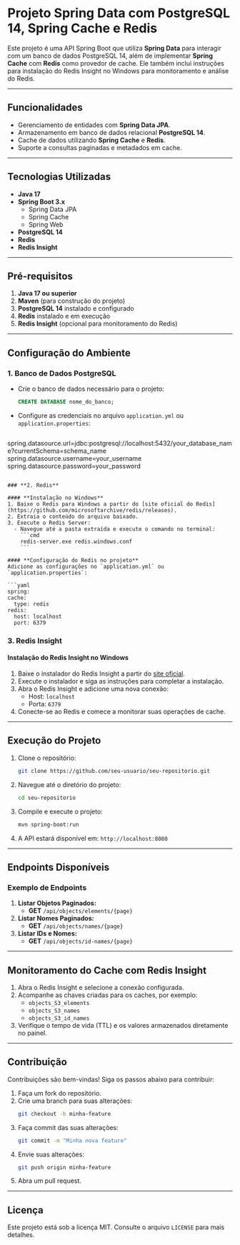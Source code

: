 # Projeto Spring Data com PostgreSQL 14, Spring Cache e Redis

Este projeto é uma API Spring Boot que utiliza **Spring Data** para interagir com um banco de dados PostgreSQL 14, além de implementar **Spring Cache** com **Redis** como provedor de cache. Ele também inclui instruções para instalação do Redis Insight no Windows para monitoramento e análise do Redis.

---

## **Funcionalidades**
- Gerenciamento de entidades com **Spring Data JPA**.
- Armazenamento em banco de dados relacional **PostgreSQL 14**.
- Cache de dados utilizando **Spring Cache** e **Redis**.
- Suporte a consultas paginadas e metadados em cache.

---

## **Tecnologias Utilizadas**
- **Java 17**
- **Spring Boot 3.x**
    - Spring Data JPA
    - Spring Cache
    - Spring Web
- **PostgreSQL 14**
- **Redis**
- **Redis Insight**

---

## **Pré-requisitos**

1. **Java 17 ou superior**
2. **Maven** (para construção do projeto)
3. **PostgreSQL 14** instalado e configurado
4. **Redis** instalado e em execução
5. **Redis Insight** (opcional para monitoramento do Redis)

---

## **Configuração do Ambiente**

### **1. Banco de Dados PostgreSQL**

- Crie o banco de dados necessário para o projeto:
  ```sql
  CREATE DATABASE nome_do_banco;
  ```
- Configure as credenciais no arquivo `application.yml` ou `application.properties`:

  ```properties
spring.datasource.url=jdbc:postgresql://localhost:5432/your_database_name?currentSchema=schema_name
spring.datasource.username=your_username
spring.datasource.password=your_password
  ```

### **2. Redis**

#### **Instalação no Windows**
1. Baixe o Redis para Windows a partir do [site oficial do Redis](https://github.com/microsoftarchive/redis/releases).
2. Extraia o conteúdo do arquivo baixado.
3. Execute o Redis Server:
    - Navegue até a pasta extraída e execute o comando no terminal:
      ```cmd
      redis-server.exe redis.windows.conf
      ```

#### **Configuração do Redis no projeto**
Adicione as configurações no `application.yml` ou `application.properties`:

```yaml
spring:
  cache:
    type: redis
  redis:
    host: localhost
    port: 6379
```

### **3. Redis Insight**

#### **Instalação do Redis Insight no Windows**
1. Baixe o instalador do Redis Insight a partir do [site oficial](https://redis.com/redis-enterprise/redis-insight/).
2. Execute o instalador e siga as instruções para completar a instalação.
3. Abra o Redis Insight e adicione uma nova conexão:
    - Host: `localhost`
    - Porta: `6379`
4. Conecte-se ao Redis e comece a monitorar suas operações de cache.

---

## **Execução do Projeto**

1. Clone o repositório:
   ```bash
   git clone https://github.com/seu-usuario/seu-repositorio.git
   ```

2. Navegue até o diretório do projeto:
   ```bash
   cd seu-repositorio
   ```

3. Compile e execute o projeto:
   ```bash
   mvn spring-boot:run
   ```

4. A API estará disponível em: `http://localhost:8080`

---

## **Endpoints Disponíveis**

### **Exemplo de Endpoints**
1. **Listar Objetos Paginados:**
    - **GET** `/api/objects/elements/{page}`
2. **Listar Nomes Paginados:**
    - **GET** `/api/objects/names/{page}`
3. **Listar IDs e Nomes:**
    - **GET** `/api/objects/id-names/{page}`

---

## **Monitoramento do Cache com Redis Insight**
1. Abra o Redis Insight e selecione a conexão configurada.
2. Acompanhe as chaves criadas para os caches, por exemplo:
    - `objects_S3_elements`
    - `objects_S3_names`
    - `objects_S3_id_names`
3. Verifique o tempo de vida (TTL) e os valores armazenados diretamente no painel.

---

## **Contribuição**
Contribuições são bem-vindas! Siga os passos abaixo para contribuir:

1. Faça um fork do repositório.
2. Crie uma branch para suas alterações:
   ```bash
   git checkout -b minha-feature
   ```
3. Faça commit das suas alterações:
   ```bash
   git commit -m "Minha nova feature"
   ```
4. Envie suas alterações:
   ```bash
   git push origin minha-feature
   ```
5. Abra um pull request.

---

## **Licença**
Este projeto está sob a licença MIT. Consulte o arquivo `LICENSE` para mais detalhes.

